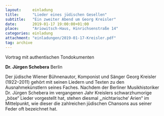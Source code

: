 ```yaml
---
layout:     einladung
title:      "Lieder eines jüdischen Gesellen"
subtitle:   "Ein zweiter Abend um Georg Kreisler"
date:       2019-01-17 19:00:00+01:00
place:      "Ariowitsch-Haus, Hinrichsenstraße 14"
categories: einladung
attachment: "einladungen/2019-01-17-Kreisler.pdf"
tag: archive
---
```


Vortrag mit authentischen Tondokumenten

**Dr. Jürgen Schebera**
Berlin

Der jüdische Wiener Bühnenautor, Komponist und Sänger Georg Kreisler (1922–2011) gehört mit seinen Liedern und Texten zu den Ausnahmekünstlern seines Faches. Nachdem der Berliner Musikhistoriker Dr. Jürgen Schebera im vergangenen Jahr Kreislers schwarzhumorige „böse“ Lieder vorgestellt hat, stehen diesmal „‚nichtarische‘ Arien“ im Mittelpunkt, wie dieser die zahlreichen jüdischen Chansons aus seiner Feder oft bezeichnet hat.
